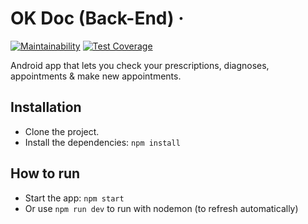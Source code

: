 # OK Doc (Back-End) &middot;

[![Maintainability](https://api.codeclimate.com/v1/badges/da64eedb7063496d7b74/maintainability)](https://codeclimate.com/github/Devs-On-Call/okdoc-backend/maintainability)
[![Test Coverage](https://api.codeclimate.com/v1/badges/da64eedb7063496d7b74/test_coverage)](https://codeclimate.com/github/Devs-On-Call/okdoc-backend/test_coverage)

Android app that lets you check your prescriptions, diagnoses, appointments & make new appointments.

## Installation

- Clone the project.
- Install the dependencies: `npm install`

## How to run

- Start the app: `npm start`
- Or use `npm run dev` to run with nodemon (to refresh automatically)
